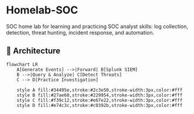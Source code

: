 # Homelab-SOC
SOC home lab for learning and practicing SOC analyst skills: log collection, detection, threat hunting, incident response, and automation.

## 🧩 Architecture
```mermaid
flowchart LR
    A[Generate Events] -->|Forward| B[Splunk SIEM]
    B -->|Query & Analyze| C[Detect Threats]
    C --> D[Practice Investigation]
    
    style A fill:#34495e,stroke:#2c3e50,stroke-width:3px,color:#fff
    style B fill:#27ae60,stroke:#229954,stroke-width:3px,color:#fff
    style C fill:#f39c12,stroke:#e67e22,stroke-width:3px,color:#fff
    style D fill:#e74c3c,stroke:#c0392b,stroke-width:3px,color:#fff
```
